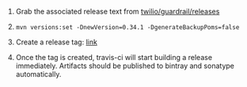1. Grab the associated release text from [twilio/guardrail/releases](https://github.com/twilio/guardrail/releases)

2. `mvn versions:set -DnewVersion=0.34.1 -DgenerateBackupPoms=false`

3. Create a release tag: [link](https://github.com/twilio/guardrail-maven-plugin/releases)

4. Once the tag is created, travis-ci will start building a release immediately.
   Artifacts should be published to bintray and sonatype automatically.
